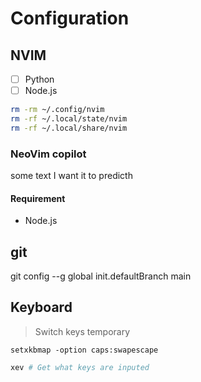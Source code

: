 # Configuration


## NVIM 

- [ ] Python 
- [ ] Node.js

```bash
rm -rm ~/.config/nvim
rm -rf ~/.local/state/nvim
rm -rf ~/.local/share/nvim
```
### NeoVim copilot 

some text I want it to predicth 

#### Requirement

- Node.js

## git

 git config --g global init.defaultBranch main


## Keyboard

> Switch keys temporary

`setxkbmap -option caps:swapescape` 


```bash
xev # Get what keys are inputed
```
